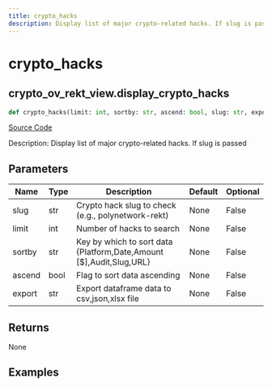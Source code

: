 ```yaml
---
title: crypto_hacks
description: Display list of major crypto-related hacks. If slug is passed
---
```

# crypto_hacks

## crypto_ov_rekt_view.display_crypto_hacks

```python
def crypto_hacks(limit: int, sortby: str, ascend: bool, slug: str, export: str) -> None:
```
[Source Code](https://github.com/OpenBB-finance/OpenBBTerminal/tree/main/openbb_terminal/cryptocurrency/overview/rekt_view.py#L17)

Description: Display list of major crypto-related hacks. If slug is passed

## Parameters

| Name | Type | Description | Default | Optional |
| ---- | ---- | ----------- | ------- | -------- |
| slug | str | Crypto hack slug to check (e.g., polynetwork-rekt) | None | False |
| limit | int | Number of hacks to search | None | False |
| sortby | str | Key by which to sort data {Platform,Date,Amount [$],Audit,Slug,URL} | None | False |
| ascend | bool | Flag to sort data ascending | None | False |
| export | str | Export dataframe data to csv,json,xlsx file | None | False |

## Returns

None

## Examples

